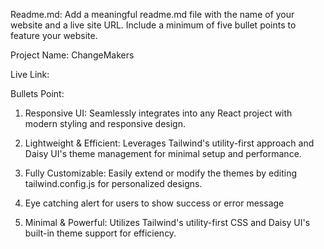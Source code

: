 Readme.md: Add a meaningful readme.md file with the name of your website and a live site URL. Include a minimum of five bullet points to feature your website.  

Project Name: ChangeMakers

Live Link:

Bullets Point: 

1. Responsive UI: Seamlessly integrates into any React project with modern styling and responsive design.

2. Lightweight & Efficient: Leverages Tailwind's utility-first approach and Daisy UI's theme management for minimal setup and performance.

3. Fully Customizable: Easily extend or modify the themes by editing tailwind.config.js for personalized designs.

4. Eye catching alert for users to show success or error message

5.  Minimal & Powerful: Utilizes Tailwind's utility-first CSS and Daisy UI's built-in theme support for efficiency.